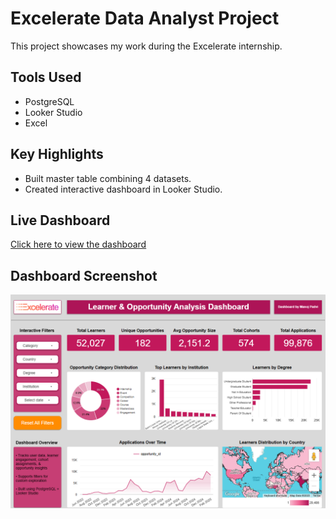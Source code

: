 # Excelerate Data Analyst Project  
This project showcases my work during the Excelerate internship.  

## Tools Used  
- PostgreSQL  
- Looker Studio  
- Excel  

## Key Highlights  
- Built master table combining 4 datasets.   
- Created interactive dashboard in Looker Studio.  

## Live Dashboard

[Click here to view the dashboard](https://lookerstudio.google.com/reporting/116301b0-cd0e-4111-815b-d5caedd0588d)

## Dashboard Screenshot 

<p align="center">
  <img src="https://github.com/manojz4/Excelerate-Data-Analyst-Project/blob/main/Screenshots/dashboard.png?raw=true" width="800">
</p>
